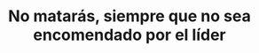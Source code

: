 ---
title: '5. No matarás, siempre que no sea encomendado por el líder'
description: 'Se permite el acto de quitar la vida solo cuando es ordenado o autorizado por el líder.'
image: 'assets/mandamientos/granja_humana2.png'
weight: 5
---